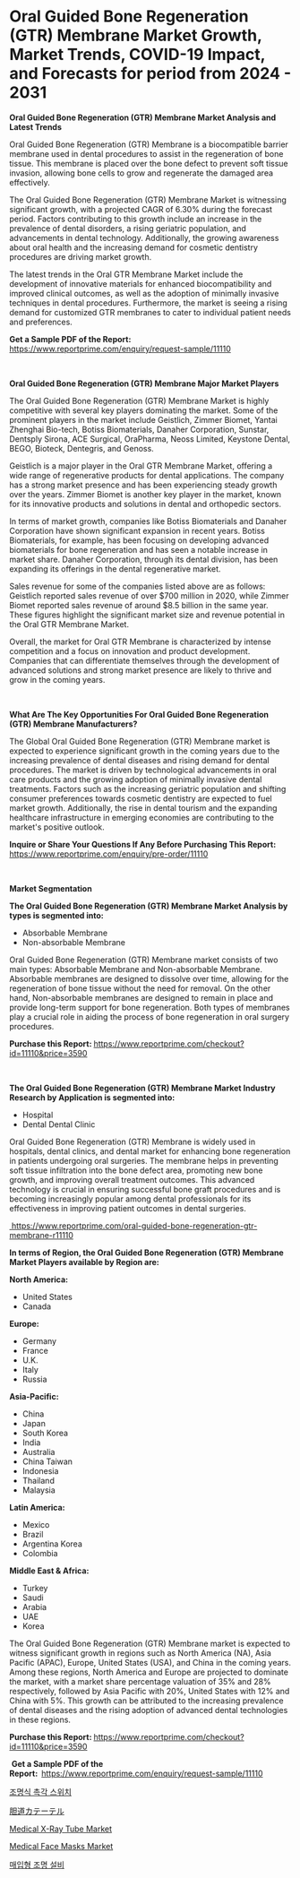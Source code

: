<p><h1>Oral Guided Bone Regeneration (GTR) Membrane Market Growth, Market Trends, COVID-19 Impact, and Forecasts for period from 2024 - 2031</h1></p><p><strong>Oral Guided Bone Regeneration (GTR) Membrane Market Analysis and Latest Trends</strong></p>
<p><p>Oral Guided Bone Regeneration (GTR) Membrane is a biocompatible barrier membrane used in dental procedures to assist in the regeneration of bone tissue. This membrane is placed over the bone defect to prevent soft tissue invasion, allowing bone cells to grow and regenerate the damaged area effectively.</p><p>The Oral Guided Bone Regeneration (GTR) Membrane Market is witnessing significant growth, with a projected CAGR of 6.30% during the forecast period. Factors contributing to this growth include an increase in the prevalence of dental disorders, a rising geriatric population, and advancements in dental technology. Additionally, the growing awareness about oral health and the increasing demand for cosmetic dentistry procedures are driving market growth.</p><p>The latest trends in the Oral GTR Membrane Market include the development of innovative materials for enhanced biocompatibility and improved clinical outcomes, as well as the adoption of minimally invasive techniques in dental procedures. Furthermore, the market is seeing a rising demand for customized GTR membranes to cater to individual patient needs and preferences.</p></p>
<p><strong>Get a Sample PDF of the Report:&nbsp;</strong> <a href="https://www.reportprime.com/enquiry/request-sample/11110">https://www.reportprime.com/enquiry/request-sample/11110</a></p>
<p>&nbsp;</p>
<p><strong>Oral Guided Bone Regeneration (GTR) Membrane Major Market Players</strong></p>
<p><p>The Oral Guided Bone Regeneration (GTR) Membrane Market is highly competitive with several key players dominating the market. Some of the prominent players in the market include Geistlich, Zimmer Biomet, Yantai Zhenghai Bio-tech, Botiss Biomaterials, Danaher Corporation, Sunstar, Dentsply Sirona, ACE Surgical, OraPharma, Neoss Limited, Keystone Dental, BEGO, Bioteck, Dentegris, and Genoss.</p><p>Geistlich is a major player in the Oral GTR Membrane Market, offering a wide range of regenerative products for dental applications. The company has a strong market presence and has been experiencing steady growth over the years. Zimmer Biomet is another key player in the market, known for its innovative products and solutions in dental and orthopedic sectors.</p><p>In terms of market growth, companies like Botiss Biomaterials and Danaher Corporation have shown significant expansion in recent years. Botiss Biomaterials, for example, has been focusing on developing advanced biomaterials for bone regeneration and has seen a notable increase in market share. Danaher Corporation, through its dental division, has been expanding its offerings in the dental regenerative market.</p><p>Sales revenue for some of the companies listed above are as follows: Geistlich reported sales revenue of over $700 million in 2020, while Zimmer Biomet reported sales revenue of around $8.5 billion in the same year. These figures highlight the significant market size and revenue potential in the Oral GTR Membrane Market.</p><p>Overall, the market for Oral GTR Membrane is characterized by intense competition and a focus on innovation and product development. Companies that can differentiate themselves through the development of advanced solutions and strong market presence are likely to thrive and grow in the coming years.</p></p>
<p>&nbsp;</p>
<p><strong>What Are The Key Opportunities For Oral Guided Bone Regeneration (GTR) Membrane Manufacturers?</strong></p>
<p><p>The Global Oral Guided Bone Regeneration (GTR) Membrane market is expected to experience significant growth in the coming years due to the increasing prevalence of dental diseases and rising demand for dental procedures. The market is driven by technological advancements in oral care products and the growing adoption of minimally invasive dental treatments. Factors such as the increasing geriatric population and shifting consumer preferences towards cosmetic dentistry are expected to fuel market growth. Additionally, the rise in dental tourism and the expanding healthcare infrastructure in emerging economies are contributing to the market's positive outlook.</p></p>
<p><strong>Inquire or Share Your Questions If Any Before Purchasing This Report:</strong> <a href="https://www.reportprime.com/enquiry/pre-order/11110">https://www.reportprime.com/enquiry/pre-order/11110</a></p>
<p>&nbsp;</p>
<p><strong>Market Segmentation</strong></p>
<p><strong>The Oral Guided Bone Regeneration (GTR) Membrane Market Analysis by types is segmented into:</strong></p>
<p><ul><li>Absorbable Membrane</li><li>Non-absorbable Membrane</li></ul></p>
<p><p>Oral Guided Bone Regeneration (GTR) Membrane market consists of two main types: Absorbable Membrane and Non-absorbable Membrane. Absorbable membranes are designed to dissolve over time, allowing for the regeneration of bone tissue without the need for removal. On the other hand, Non-absorbable membranes are designed to remain in place and provide long-term support for bone regeneration. Both types of membranes play a crucial role in aiding the process of bone regeneration in oral surgery procedures.</p></p>
<p><strong>Purchase this Report:&nbsp;</strong><a href="https://www.reportprime.com/checkout?id=11110&price=3590">https://www.reportprime.com/checkout?id=11110&price=3590</a></p>
<p>&nbsp;</p>
<p><strong>The Oral Guided Bone Regeneration (GTR) Membrane Market Industry Research by Application is segmented into:</strong></p>
<p><ul><li>Hospital</li><li>Dental Dental Clinic</li></ul></p>
<p><p>Oral Guided Bone Regeneration (GTR) Membrane is widely used in hospitals, dental clinics, and dental market for enhancing bone regeneration in patients undergoing oral surgeries. The membrane helps in preventing soft tissue infiltration into the bone defect area, promoting new bone growth, and improving overall treatment outcomes. This advanced technology is crucial in ensuring successful bone graft procedures and is becoming increasingly popular among dental professionals for its effectiveness in improving patient outcomes in dental surgeries.</p></p>
<p><a href="https://www.reportprime.com/oral-guided-bone-regeneration-gtr-membrane-r11110">&nbsp;https://www.reportprime.com/oral-guided-bone-regeneration-gtr-membrane-r11110</a></p>
<p><strong>In terms of Region, the Oral Guided Bone Regeneration (GTR) Membrane Market Players available by Region are:</strong></p>
<p>
    <p> <strong> North America: </strong>
        <ul>
            <li>United States</li>
            <li>Canada</li>
        </ul>
        </p> 
    <p> <strong> Europe: </strong>
        <ul>
            <li>Germany</li>
            <li>France</li>
            <li>U.K.</li>
            <li>Italy</li>
            <li>Russia</li>
        </ul>
        </p> 
    <p> <strong> Asia-Pacific: </strong>
        <ul>
            <li>China</li>
            <li>Japan</li>
            <li>South Korea</li>
            <li>India</li>
            <li>Australia</li>
            <li>China Taiwan</li>
            <li>Indonesia</li>
            <li>Thailand</li>
            <li>Malaysia</li>
        </ul>
        </p> 
    <p> <strong> Latin America: </strong>
        <ul>
            <li>Mexico</li>
            <li>Brazil</li>
            <li>Argentina Korea</li>
            <li>Colombia</li>
        </ul>
        </p> 
    <p> <strong> Middle East & Africa: </strong>
        <ul>
            <li>Turkey</li>
            <li>Saudi</li>
            <li>Arabia</li>
            <li>UAE</li>
            <li>Korea</li>
        </ul>
    </p>
    </p>
<p><p>The Oral Guided Bone Regeneration (GTR) Membrane market is expected to witness significant growth in regions such as North America (NA), Asia Pacific (APAC), Europe, United States (USA), and China in the coming years. Among these regions, North America and Europe are projected to dominate the market, with a market share percentage valuation of 35% and 28% respectively, followed by Asia Pacific with 20%, United States with 12% and China with 5%. This growth can be attributed to the increasing prevalence of dental diseases and the rising adoption of advanced dental technologies in these regions.</p></p>
<p><strong>Purchase this Report: </strong><a href="https://www.reportprime.com/checkout?id=11110&price=3590">https://www.reportprime.com/checkout?id=11110&price=3590</a></p>
<p>&nbsp;<strong>Get a Sample PDF of the Report:&nbsp;&nbsp;</strong><a href="https://www.reportprime.com/enquiry/request-sample/11110">https://www.reportprime.com/enquiry/request-sample/11110</a></p>
<p><strong></strong></p>
<p><p><a href="https://medium.com/@mayekuhic00/%EC%A1%B0%EB%AA%85%EC%9D%B4-%EB%B0%9D%EC%9D%80-%EC%B4%89%EA%B0%81-%EC%8A%A4%EC%9C%84%EC%B9%98-%EC%8B%9C%EC%9E%A5-%EB%B6%84%EC%84%9D-%EA%B8%80%EB%A1%9C%EB%B2%8C-%EC%82%B0%EC%97%85-%EC%A0%84%EB%A7%9D-%EB%B0%8F-%EC%98%88%EC%B8%A1-2024%EB%85%84%EB%B6%80%ED%84%B0-2031%EB%85%84%EA%B9%8C%EC%A7%80-4bda7869c886">조명식 촉각 스위치</a></p><p><a href="https://medium.com/@barrycuda1974/%E8%83%86%E9%81%93%E3%82%AB%E3%83%86%E3%83%BC%E3%83%86%E3%83%AB%E5%B8%82%E5%A0%B4%E3%81%AE%E3%82%B7%E3%82%A7%E3%82%A2%E3%81%AE%E9%80%B2%E5%8C%96%E3%81%A8%E5%B8%82%E5%A0%B4%E6%88%90%E9%95%B7%E3%83%88%E3%83%AC%E3%83%B3%E3%83%89-2024%E5%B9%B4-2031%E5%B9%B4-fb8185ea109a">胆道カテーテル</a></p><p><a href="https://github.com/Sarissaschmalingtr6fz2739/Market-Research-Report-List-2/blob/main/medical-x-ray-tube-market.md">Medical X-Ray Tube Market</a></p><p><a href="https://github.com/jodemen/Market-Research-Report-List-2/blob/main/medical-face-masks-market.md">Medical Face Masks Market</a></p><p><a href="https://medium.com/@adonispellea2022/%EC%A1%B0%EB%AA%85-%EC%A1%B0%EB%AA%85-%EC%8B%9C%EC%84%A4-%EC%8B%9C%EC%9E%A5-%EA%B2%BD%EC%9F%81-%EB%B6%84%EC%84%9D-%EC%8B%9C%EC%9E%A5-%EB%8F%99%ED%96%A5-%EB%B0%8F-2031%EB%85%84%EA%B9%8C%EC%A7%80%EC%9D%98-%EC%98%88%EC%B8%A1-0705a851d06b">매입형 조명 설비</a></p></p>